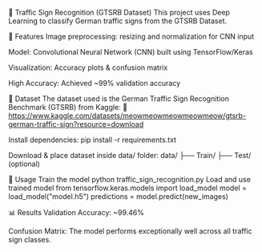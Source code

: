🚦 Traffic Sign Recognition (GTSRB Dataset)
This project uses Deep Learning to classify German traffic signs from the GTSRB Dataset.

📌 Features
Image preprocessing: resizing and normalization for CNN input

Model: Convolutional Neural Network (CNN) built using TensorFlow/Keras

Visualization: Accuracy plots & confusion matrix

High Accuracy: Achieved ~99% validation accuracy

📂 Dataset
The dataset used is the German Traffic Sign Recognition Benchmark (GTSRB) from Kaggle:
🔗 https://www.kaggle.com/datasets/meowmeowmeowmeowmeow/gtsrb-german-traffic-sign?resource=download

Install dependencies:
pip install -r requirements.txt

Download & place dataset inside data/ folder:
data/
├── Train/
├── Test/   (optional)

🚀 Usage
Train the model
python traffic_sign_recognition.py
Load and use trained model
from tensorflow.keras.models import load_model
model = load_model("model.h5")
predictions = model.predict(new_images)

📊 Results
Validation Accuracy: ~99.46%

Confusion Matrix:
The model performs exceptionally well across all traffic sign classes.

